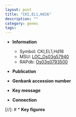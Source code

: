 ```yaml
---
layout: post
title: "CKI,EL1,Hd16"
description: ""
category: genes
tags: 
---
```


* **Information**  
    + Symbol: CKI,EL1,Hd16  
    + MSU: [LOC_Os03g57940](http://rice.uga.edu/cgi-bin/ORF_infopage.cgi?orf=LOC_Os03g57940)  
    + RAPdb: [Os03g0793500](http://rapdb.dna.affrc.go.jp/viewer/gbrowse_details/irgsp1?name=Os03g0793500)  

* **Publication**  

* **Genbank accession number**  

* **Key message**  

* **Connection**  

[//]: # * **Key figures**  


